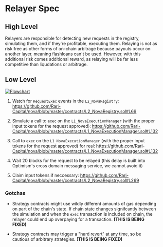 # Relayer Spec

## High Level

Relayers are responsible for detecting new requests in the registry, simulating them, and if they're profitable, executing them. 
Relaying is not as risk free as other forms of on-chain arbitrage because payouts occur on another layer, meaning flashloans can't be used.
However, with this additional risk comes additional reward, as relaying will be far less competitive than liqudations or arbitrage.

## Low Level

[![Flowchart](https://user-images.githubusercontent.com/26209401/128758937-a4284172-e358-4a73-a329-f480d39b9ea4.png)](https://www.zenflowchart.com/docs/view/LPQZOpnelOkQ5dKBzyVX)

1. Watch for `RequestExec` events in the `L2_NovaRegistry`: https://github.com/Rari-Capital/nova/blob/master/contracts/L2_NovaRegistry.sol#L69

3. Simulate a call to `exec` on the `L1_NovaExecutionManager` (with the proper input tokens for the request approved): https://github.com/Rari-Capital/nova/blob/master/contracts/L1_NovaExecutionManager.sol#L132

5. Call to `exec` on the `L1_NovaExecutionManager` (with the proper input tokens for the request approved) for real: https://github.com/Rari-Capital/nova/blob/master/contracts/L1_NovaExecutionManager.sol#L132

7. Wait 20 blocks for the request to be relayed (this delay is built into Optimism's cross domain messaging service, we cannot avoid it)

9. Claim input tokens if neccessary: https://github.com/Rari-Capital/nova/blob/master/contracts/L2_NovaRegistry.sol#L269

### Gotchas

- Strategy contracts might use wildly different amounts of gas depending on part of the chain's state. If chain state changes signifcantly between the simulation and when the `exec` transaction is included on chain, the relayer could end up overpaying for a transaction. **(THIS IS BEING FIXED)**

- Strategy contracts may trigger a "hard revert" at any time, so be cautious of arbitrary strategies. **(THIS IS BEING FIXED)**
